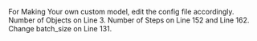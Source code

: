 For Making Your own custom model, edit the config file accordingly.
Number of Objects on Line 3.
Number of Steps on Line 152 and Line 162.
Change batch_size on Line 131.
